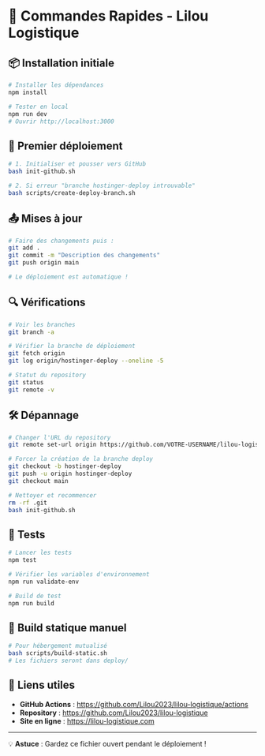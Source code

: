 # 🚀 Commandes Rapides - Lilou Logistique

## 📦 Installation initiale

```bash
# Installer les dépendances
npm install

# Tester en local
npm run dev
# Ouvrir http://localhost:3000
```

## 🔧 Premier déploiement

```bash
# 1. Initialiser et pousser vers GitHub
bash init-github.sh

# 2. Si erreur "branche hostinger-deploy introuvable"
bash scripts/create-deploy-branch.sh
```

## 📤 Mises à jour

```bash
# Faire des changements puis :
git add .
git commit -m "Description des changements"
git push origin main

# Le déploiement est automatique !
```

## 🔍 Vérifications

```bash
# Voir les branches
git branch -a

# Vérifier la branche de déploiement
git fetch origin
git log origin/hostinger-deploy --oneline -5

# Statut du repository
git status
git remote -v
```

## 🛠️ Dépannage

```bash
# Changer l'URL du repository
git remote set-url origin https://github.com/VOTRE-USERNAME/lilou-logistique.git

# Forcer la création de la branche deploy
git checkout -b hostinger-deploy
git push -u origin hostinger-deploy
git checkout main

# Nettoyer et recommencer
rm -rf .git
bash init-github.sh
```

## 🧪 Tests

```bash
# Lancer les tests
npm test

# Vérifier les variables d'environnement
npm run validate-env

# Build de test
npm run build
```

## 📝 Build statique manuel

```bash
# Pour hébergement mutualisé
bash scripts/build-static.sh
# Les fichiers seront dans deploy/
```

## 🔗 Liens utiles

- **GitHub Actions** : https://github.com/Lilou2023/lilou-logistique/actions
- **Repository** : https://github.com/Lilou2023/lilou-logistique
- **Site en ligne** : https://lilou-logistique.com

---

💡 **Astuce** : Gardez ce fichier ouvert pendant le déploiement !
